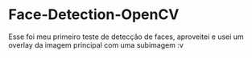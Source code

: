 # Face-Detection-OpenCV
Esse foi meu primeiro teste de detecção de faces, aproveitei e usei um overlay da imagem principal com uma subimagem :v

